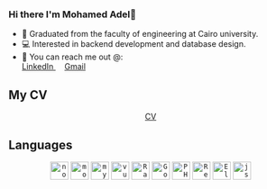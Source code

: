 ### Hi there I'm Mohamed Adel👋

- 📖 Graduated from the faculty of engineering at Cairo university.
- 💻 Interested in backend development and database design.
- 💬 You can reach me out @: <br/>
  <a href="https://www.linkedin.com/in/mohamed-adel-973621135/"> LinkedIn </a> &nbsp; &nbsp;
  <a href="mailto:mouhammedadel1999@gmail.com"> Gmail </a>
## My CV
<div align="center">
  <a href="https://docs.google.com/document/d/19Irfmi91TdGFlxKY0lw3sFkXYWRs7vGTgibN9xGWqsQ/edit?usp=sharing">
    CV
  </a>
</div>
  
## Languages
<p align="center">
  <code><img height="32" width="32" alt="nodejs" src="https://avatars.githubusercontent.com/u/9950313?s=200&v=4" /></code>
  <code><img height="32" width="32" alt="mongoDB" src="https://i.imgur.com/uemLvhs.png"></code>
  <code><img height="32" width="32" alt="mySQL" src="https://i.imgur.com/2bScz0p.png"></code>
  <code><img height="32" width="32" alt="vuejs" src="https://i.imgur.com/xqsHSZ5.png"></code>
  <code><img height="32" width="32" alt="Rails" src="https://avatars.githubusercontent.com/u/4223"></code>
  <code><img height="32" width="32" alt="Go" src="https://i.imgur.com/1jt4iPR.png"></code>
  <code><img height="32" width="32" alt="PHP" src="https://avatars.githubusercontent.com/u/25158?s=200&v=4"></code>
  <code><img height="32" width="32" alt="Redis" src="https://avatars.githubusercontent.com/u/1529926?s=200&v=4"></code>
  <code><img height="32" width="32" alt="ElasticSearch" src="https://avatars.githubusercontent.com/u/6764390?s=200&v=4"></code>
  <code><img height="32" width="32" alt="js" src="https://i.imgur.com/R0BfmBL.png"></code>
</p>
